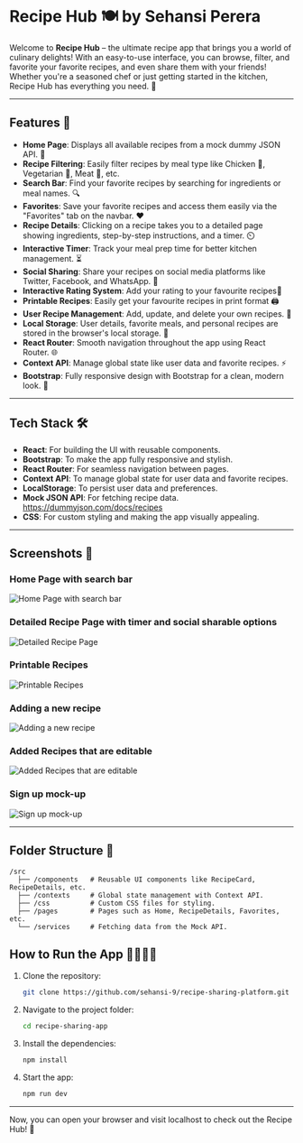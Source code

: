 # Recipe Hub 🍽️ by Sehansi Perera

Welcome to **Recipe Hub** – the ultimate recipe app that brings you a world of culinary delights! With an easy-to-use interface, you can browse, filter, and favorite your favorite recipes, and even share them with your friends! Whether you're a seasoned chef or just getting started in the kitchen, Recipe Hub has everything you need. 🌟

---

## Features 🚀

- **Home Page**: Displays all available recipes from a mock dummy JSON API. 📜
- **Recipe Filtering**: Easily filter recipes by meal type like Chicken 🍗, Vegetarian 🥦, Meat 🍖, etc.
- **Search Bar**: Find your favorite recipes by searching for ingredients or meal names. 🔍
- **Favorites**: Save your favorite recipes and access them easily via the "Favorites" tab on the navbar. ❤️
- **Recipe Details**: Clicking on a recipe takes you to a detailed page showing ingredients, step-by-step instructions, and a timer. ⏲️
- **Interactive Timer**: Track your meal prep time for better kitchen management. ⏳
- **Social Sharing**: Share your recipes on social media platforms like Twitter, Facebook, and WhatsApp. 📱
- **Interactive Rating System**: Add your rating to your favourite recipes🌟
- **Printable Recipes**: Easily get your favourite recipes in print format 🖨
- **User Recipe Management**: Add, update, and delete your own recipes. 📝
- **Local Storage**: User details, favorite meals, and personal recipes are stored in the browser's local storage. 💾
- **React Router**: Smooth navigation throughout the app using React Router. 🌐
- **Context API**: Manage global state like user data and favorite recipes. ⚡
- **Bootstrap**: Fully responsive design with Bootstrap for a clean, modern look. 💎

---

## Tech Stack 🛠️

- **React**: For building the UI with reusable components.
- **Bootstrap**: To make the app fully responsive and stylish.
- **React Router**: For seamless navigation between pages.
- **Context API**: To manage global state for user data and favorite recipes.
- **LocalStorage**: To persist user data and preferences.
- **Mock JSON API**: For fetching recipe data. <https://dummyjson.com/docs/recipes>
- **CSS**: For custom styling and making the app visually appealing.

---
## Screenshots 📸

### Home Page with search bar
![Home Page with search bar](https://github.com/user-attachments/assets/2cdece7b-5eb8-4053-8065-f1d58f6bb7be)
### Detailed Recipe Page with timer and social sharable options
![Detailed Recipe Page](https://github.com/user-attachments/assets/ae8698fc-1645-4bdc-be90-af8cb7282087)
### Printable Recipes
![Printable Recipes](https://github.com/user-attachments/assets/10e25326-6d31-4ac2-af6f-133625ec7992)
### Adding a new recipe
![Adding a new recipe](https://github.com/user-attachments/assets/b63744af-7031-453f-9421-6240fbd3a01c)
### Added Recipes that are editable
![Added Recipes that are editable](https://github.com/user-attachments/assets/529292f9-6e6a-40a7-a08e-cdf78409eee3)
### Sign up mock-up
![Sign up mock-up](https://github.com/user-attachments/assets/af213a21-42c7-46fc-b8de-8d595a9ff8af)

---

## Folder Structure 📁

```plaintext
/src
  ├── /components   # Reusable UI components like RecipeCard, RecipeDetails, etc.
  ├── /contexts     # Global state management with Context API.
  ├── /css          # Custom CSS files for styling.
  ├── /pages        # Pages such as Home, RecipeDetails, Favorites, etc.
  └── /services     # Fetching data from the Mock API.
```
## How to Run the App 🏃‍♀️🏃‍♂️

1. Clone the repository:
   ```bash
   git clone https://github.com/sehansi-9/recipe-sharing-platform.git
   ```
2. Navigate to the project folder:
   ```bash
   cd recipe-sharing-app
   ```
3. Install the dependencies:
   ```bash
   npm install
   ```
4. Start the app:
   ```bash
   npm run dev
   ```
 ---
Now, you can open your browser and visit localhost to check out the Recipe Hub! 🎉
